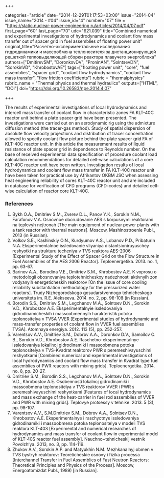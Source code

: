 +++

categories="article"
date="2014-12-29T01:17:53+03:00"
issue="2014-04"
issue_name="2014 - #04"
issue_id="4"
number="07"
file = "https://static.nuclear-power-engineering.ru/articles/2014/04/07.pdf"
first_page="60"
last_page="70"
udc="621.039"
title="Combined numerical and experimental investigations of hydrodynamics and coolant flow mass transfer out of spacer grid in fuel assemblies of floating power unit"
original_title="Расчетно-экспериментальные исследования гидродинамики и массообмена теплоносителя за дистанционирующей решеткой тепловыделяющей сборки реактора плавучего энергоблока"
authors=["DmitirevSM", "DoronkovDV", "ProninAN", "SolntsevDN", "SorokinVD", "KhrobostovAE"]
tags=["floating power unit", "core", "fuel assemblies", "spacer grid", "coolant flow hydrodynamics", "coolant flow mass transfer", "flow friction coefficients"]
rubric = "thermalphysics"
rubric_name = "Thermal physics and thermal hydraulics"
outputs=["HTML", "DOI"]
doi="https://doi.org/10.26583/npe.2014.4.07"

+++

The results of experimental investigations of local hydrodynamics and intercell mass transfer of coolant flow in characteristic zones FA KLT-40C reactor unit behind a plate spacer grid have been presented. The investigations were carried out on an aerodynamic rig using the admixture diffusion method (the tracer-gas method). Study of spatial dispersion of absolute flow velocity projections and distribution of tracer concentration allowed to specify coolant flow picture behind the plate spacer grid FA of KLT-40C reactor unit. In this article the measurement results of liquid resistance of plate spacer grid in dependence to Reynolds number. On the base of received experimental data specification of procedure coolant load calculation recommendations for detailed cell-wise calculations of a core KLT-40C reactor unit have been written. Investigation results of local hydrodynamics and coolant flow mass transfer in FA KLT-40C reactor unit have been taken for practical use by Afrikantov OKBM JSC when assessing heat engineering reliability of cores KLT-40C reactor unit and are included in database for verification of CFD programs (CFD-codes) and detailed cell-wise calculation of reactor core KLT-40C.

### References

1. Bykh O.A., Dmitriev S.M., Zverev D.L., Panov Y.K., Sorokin N.M., Farafonov V.A. Osnovnoe oborudovanie AES s korpusnymi reaktorami na teplovyh nejtronah [The main equipment of nuclear power plants with a tank reactor with thermal neutrons]. Moscow, Mashinostroenie Publ., 2013 (in Russian).
2. Volkov S.E., Kashinskiy O.N., Kurdyumov A.S., Lobanov P.D., Pribaturin N.A. Eksperimentalnoe issledovanie vliyaniya distantsioniruyuschey reshyotki na strukturu techeniya v TVS reaktora AES-2006 [Experimental Study of the Effect of Spacer Grid on the Flow Structure in Fuel Assemblies of the AES 2006 Reactor]. Teploenergetika. 2013. no. 1, pp. 63-67.
3. Barinov A.A., Borodina V.E., Dmitriev S.M., Khrobostov A.E. K voprosu o metodologii obosnovaniya teplotehnicheskoy nadezhnosti aktivnyih zon vodyanyih energeticheskih reaktorov [On the issue of core cooling reliability substantiation methodology for the pressurized water reactors]. Trudy Nizhegorodskogo gosudarstvennogo tehnicheskogo universiteta im. R.E. Alekseeva. 2014. no. 2, pp. 98-108 (in Russian).
4. Borodin S.S., Dmitriev S.M., Legchanov M.A., Solntsev D.N., Sorokin V.D., Khrobostov A.E. Eksperimentalnyie issledovaniya gidrodinamicheskih i massoobmennyih harakteristik potoka teplonositelya v TVSA VVER [Experimental studies of hydrodynamic and mass-transfer properties of coolant flow in VVER fuel assemblies TVSA]. Atomnaya energiya. 2012. 113 (5), pp. 252-257.
5. Varentsov A.V., Dmitriev S.M., Dobrov A.A., Doronkov D.V., Samoilov O. B., Sorokin V.D., Khrobostov A.E. Raschetno-eksperimentalnye issledovaniya lokal’noj gidrodinamiki i massoobmena potoka teplonositelya v TVS-Kvadrat reaktorov PWR s peremeshivayuschimi reshyotkami [Combined numerical and experimental investigations of local hydrodynamics and coolant flow mass transfer in Kvadrat type fuel assemblies of PWR reactors with mixing grids]. Teploenergetika. 2014. no. 8, pp. 20-27.
6. Dmitriev S.M., Borodin S.S., Legchanov M.A., Solntsev D.N., Sorokin V.D., Khrobostov A.E. Osobennosti lokalnoj gidrodinamiki i massoobmena teplonositelya v TVS reaktorov VVER i PWR s peremeshivayuschimi reshyotkami [Features of local hydrodynamics and mass exchange of the heat-carrier in fuel rod assemblies of VVER and PWR with mixing grids]. Teplovye protsessy v tehnike. 2013. 5 (3), pp. 98-107.
7. Varentsov A.V., S.M.Dmitriev S.M., Dobrov A.A., Solntsev D.N., Khrobostov A.E. Eksperimentalnye i raschyotnye issledovaniya gidrodinamiki i massoobmena potoka teplonositelya v modeli TVS reaktora KLT-40S [Experimental and numerical researches of hydrodynamics and mass transfer of coolant flow in experimental model of KLT-40S reactor fuel assembly]. Nauchno+tehnicheskij vestnik Povolzh’ya. 2013, no. 3, pp. 114-119.
8. Zhukov A.V., Sorokin A.P. and Matyukhin N.M. Mezhkanalnyj obmen v TVS bystryh reaktorov: Teoreticheskie osnovy i fizika processa [Interchannel Transfer in Fuel Assemblies of Fast Neutron Reactors: Theoretical Principles and Physics of the Process]. Moscow, Energoatomizdat Publ., 1989) [in Russian].